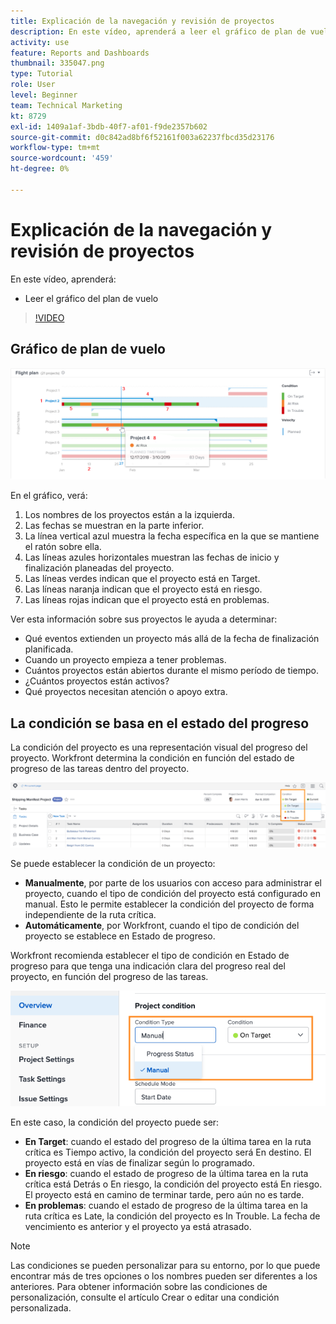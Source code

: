 ```yaml
---
title: Explicación de la navegación y revisión de proyectos
description: En este vídeo, aprenderá a leer el gráfico de plan de vuelo en [!DNL  Workfront].
activity: use
feature: Reports and Dashboards
thumbnail: 335047.png
type: Tutorial
role: User
level: Beginner
team: Technical Marketing
kt: 8729
exl-id: 1409a1af-3bdb-40f7-af01-f9de2357b602
source-git-commit: d0c842ad8bf6f52161f003a62237fbcd35d23176
workflow-type: tm+mt
source-wordcount: '459'
ht-degree: 0%

---
```


# Explicación de la navegación y revisión de proyectos

En este vídeo, aprenderá:

* Leer el gráfico del plan de vuelo

>[!VIDEO](https://video.tv.adobe.com/v/335047/?quality=12)

## Gráfico de plan de vuelo

![Imagen de un gráfico de plan de vuelo con números que coinciden con las viñetas a continuación](assets/section-2-1.png)

En el gráfico, verá:

1. Los nombres de los proyectos están a la izquierda.
1. Las fechas se muestran en la parte inferior.
1. La línea vertical azul muestra la fecha específica en la que se mantiene el ratón sobre ella.
1. Las líneas azules horizontales muestran las fechas de inicio y finalización planeadas del proyecto.
1. Las líneas verdes indican que el proyecto está en Target.
1. Las líneas naranja indican que el proyecto está en riesgo.
1. Las líneas rojas indican que el proyecto está en problemas.

Ver esta información sobre sus proyectos le ayuda a determinar:

* Qué eventos extienden un proyecto más allá de la fecha de finalización planificada.
* Cuando un proyecto empieza a tener problemas.
* Cuántos proyectos están abiertos durante el mismo período de tiempo.
* ¿Cuántos proyectos están activos?
* Qué proyectos necesitan atención o apoyo extra.

## La condición se basa en el estado del progreso

La condición del proyecto es una representación visual del progreso del proyecto. Workfront determina la condición en función del estado de progreso de las tareas dentro del proyecto.

![Una imagen de los posibles estados de progreso](assets/section-2-2.png)

Se puede establecer la condición de un proyecto:

* **Manualmente**, por parte de los usuarios con acceso para administrar el proyecto, cuando el tipo de condición del proyecto está configurado en manual. Esto le permite establecer la condición del proyecto de forma independiente de la ruta crítica.
* **Automáticamente**, por Workfront, cuando el tipo de condición del proyecto se establece en Estado de progreso.

Workfront recomienda establecer el tipo de condición en Estado de progreso para que tenga una indicación clara del progreso real del proyecto, en función del progreso de las tareas.

![Una imagen de los posibles estados de progreso](assets/section-2-3.png)

En este caso, la condición del proyecto puede ser:

* **En Target**: cuando el estado del progreso de la última tarea en la ruta crítica es Tiempo activo, la condición del proyecto será En destino. El proyecto está en vías de finalizar según lo programado.
* **En riesgo**: cuando el estado de progreso de la última tarea en la ruta crítica está Detrás o En riesgo, la condición del proyecto está En riesgo. El proyecto está en camino de terminar tarde, pero aún no es tarde.
* **En problemas**: cuando el estado de progreso de la última tarea en la ruta crítica es Late, la condición del proyecto es In Trouble. La fecha de vencimiento es anterior y el proyecto ya está atrasado.

>[!NOTE]
>
>Las condiciones se pueden personalizar para su entorno, por lo que puede encontrar más de tres opciones o los nombres pueden ser diferentes a los anteriores. Para obtener información sobre las condiciones de personalización, consulte el artículo Crear o editar una condición personalizada.
